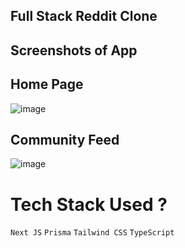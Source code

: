 ## Full Stack Reddit Clone

## Screenshots of App


## Home Page
![image](https://github.com/realswikarrr/reddit_clone/assets/80502023/b04a821a-7c92-4faa-b407-fc6d8fa4b9ae)



## Community Feed
![image](https://github.com/realswikarrr/reddit_clone/assets/80502023/9fa5e1ae-2704-4e93-83ac-caf28ad70959)





# Tech Stack Used ?

`` Next JS ``
`` Prisma ``
`` Tailwind CSS ``
`` TypeScript ``
